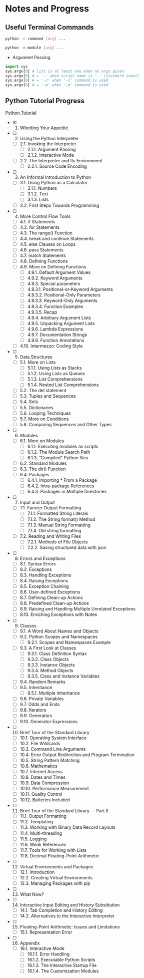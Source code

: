 # Notes and Progress

## Useful Terminal Commands

```bash
python -c command [arg] ...
```

```bash
python -m module [arg] ...
```

- Argument Passing

```py
import sys
sys.argv[0] # list is at least one when no args given
sys.argv[0] # = '-' when script name is '-' (standard input)
sys.argv[0] # = '-c' when '-c' command is used
sys.argv[0] # = '-m' when '-m' command is used
```

## Python Tutorial Progress

[Python Tutorial](https://docs.python.org/3/tutorial/)

- [x] 1. Whetting Your Appetite
- [ ] 2. Using the Python Interpreter
  - [ ] 2.1. Invoking the Interpreter
    - [ ] 2.1.1. Argument Passing
    - [ ] 2.1.2. Interactive Mode
  - [ ] 2.2. The Interpreter and Its Environment
    - [ ] 2.2.1. Source Code Encoding
- [ ] 3. An Informal Introduction to Python
  - [ ] 3.1. Using Python as a Calculator
    - [ ] 3.1.1. Numbers
    - [ ] 3.1.2. Text
    - [ ] 3.1.3. Lists
  - [ ] 3.2. First Steps Towards Programming
- [ ] 4. More Control Flow Tools
  - [ ] 4.1. if Statements
  - [ ] 4.2. for Statements
  - [ ] 4.3. The range() Function
  - [ ] 4.4. break and continue Statements
  - [ ] 4.5. else Clauses on Loops
  - [ ] 4.6. pass Statements
  - [ ] 4.7. match Statements
  - [ ] 4.8. Defining Functions
  - [ ] 4.9. More on Defining Functions
    - [ ] 4.9.1. Default Argument Values
    - [ ] 4.9.2. Keyword Arguments
    - [ ] 4.9.3. Special parameters
    - [ ] 4.9.3.1. Positional-or-Keyword Arguments
    - [ ] 4.9.3.2. Positional-Only Parameters
    - [ ] 4.9.3.3. Keyword-Only Arguments
    - [ ] 4.9.3.4. Function Examples
    - [ ] 4.9.3.5. Recap
    - [ ] 4.9.4. Arbitrary Argument Lists
    - [ ] 4.9.5. Unpacking Argument Lists
    - [ ] 4.9.6. Lambda Expressions
    - [ ] 4.9.7. Documentation Strings
    - [ ] 4.9.8. Function Annotations
  - [ ] 4.10. Intermezzo: Coding Style
- [ ] 5. Data Structures
  - [ ] 5.1. More on Lists
    - [ ] 5.1.1. Using Lists as Stacks
    - [ ] 5.1.2. Using Lists as Queues
    - [ ] 5.1.3. List Comprehensions
    - [ ] 5.1.4. Nested List Comprehensions
  - [ ] 5.2. The del statement
  - [ ] 5.3. Tuples and Sequences
  - [ ] 5.4. Sets
  - [ ] 5.5. Dictionaries
  - [ ] 5.6. Looping Techniques
  - [ ] 5.7. More on Conditions
  - [ ] 5.8. Comparing Sequences and Other Types
- [ ] 6. Modules
  - [ ] 6.1. More on Modules
    - [ ] 6.1.1. Executing modules as scripts
    - [ ] 6.1.2. The Module Search Path
    - [ ] 6.1.3. “Compiled” Python files
  - [ ] 6.2. Standard Modules
  - [ ] 6.3. The dir() Function
  - [ ] 6.4. Packages
    - [ ] 6.4.1. Importing \* From a Package
    - [ ] 6.4.2. Intra-package References
    - [ ] 6.4.3. Packages in Multiple Directories
- [ ] 7. Input and Output
  - [ ] 7.1. Fancier Output Formatting
    - [ ] 7.1.1. Formatted String Literals
    - [ ] 7.1.2. The String format() Method
    - [ ] 7.1.3. Manual String Formatting
    - [ ] 7.1.4. Old string formatting
  - [ ] 7.2. Reading and Writing Files
    - [ ] 7.2.1. Methods of File Objects
    - [ ] 7.2.2. Saving structured data with json
- [ ] 8. Errors and Exceptions
  - [ ] 8.1. Syntax Errors
  - [ ] 8.2. Exceptions
  - [ ] 8.3. Handling Exceptions
  - [ ] 8.4. Raising Exceptions
  - [ ] 8.5. Exception Chaining
  - [ ] 8.6. User-defined Exceptions
  - [ ] 8.7. Defining Clean-up Actions
  - [ ] 8.8. Predefined Clean-up Actions
  - [ ] 8.9. Raising and Handling Multiple Unrelated Exceptions
  - [ ] 8.10. Enriching Exceptions with Notes
- [ ] 9. Classes
  - [ ] 9.1. A Word About Names and Objects
  - [ ] 9.2. Python Scopes and Namespaces
    - [ ] 9.2.1. Scopes and Namespaces Example
  - [ ] 9.3. A First Look at Classes
    - [ ] 9.3.1. Class Definition Syntax
    - [ ] 9.3.2. Class Objects
    - [ ] 9.3.3. Instance Objects
    - [ ] 9.3.4. Method Objects
    - [ ] 9.3.5. Class and Instance Variables
  - [ ] 9.4. Random Remarks
  - [ ] 9.5. Inheritance
    - [ ] 9.5.1. Multiple Inheritance
  - [ ] 9.6. Private Variables
  - [ ] 9.7. Odds and Ends
  - [ ] 9.8. Iterators
  - [ ] 9.9. Generators
  - [ ] 9.10. Generator Expressions
- [ ] 10. Brief Tour of the Standard Library
  - [ ] 10.1. Operating System Interface
  - [ ] 10.2. File Wildcards
  - [ ] 10.3. Command Line Arguments
  - [ ] 10.4. Error Output Redirection and Program Termination
  - [ ] 10.5. String Pattern Matching
  - [ ] 10.6. Mathematics
  - [ ] 10.7. Internet Access
  - [ ] 10.8. Dates and Times
  - [ ] 10.9. Data Compression
  - [ ] 10.10. Performance Measurement
  - [ ] 10.11. Quality Control
  - [ ] 10.12. Batteries Included
- [ ] 11. Brief Tour of the Standard Library — Part II
  - [ ] 11.1. Output Formatting
  - [ ] 11.2. Templating
  - [ ] 11.3. Working with Binary Data Record Layouts
  - [ ] 11.4. Multi-threading
  - [ ] 11.5. Logging
  - [ ] 11.6. Weak References
  - [ ] 11.7. Tools for Working with Lists
  - [ ] 11.8. Decimal Floating-Point Arithmetic
- [ ] 12. Virtual Environments and Packages
  - [ ] 12.1. Introduction
  - [ ] 12.2. Creating Virtual Environments
  - [ ] 12.3. Managing Packages with pip
- [ ] 13. What Now?
- [ ] 14. Interactive Input Editing and History Substitution
  - [ ] 14.1. Tab Completion and History Editing
  - [ ] 14.2. Alternatives to the Interactive Interpreter
- [ ] 15. Floating-Point Arithmetic: Issues and Limitations
  - [ ] 15.1. Representation Error
- [ ] 16. Appendix
  - [ ] 16.1. Interactive Mode
    - [ ] 16.1.1. Error Handling
    - [ ] 16.1.2. Executable Python Scripts
    - [ ] 16.1.3. The Interactive Startup File
    - [ ] 16.1.4. The Customization Modules
